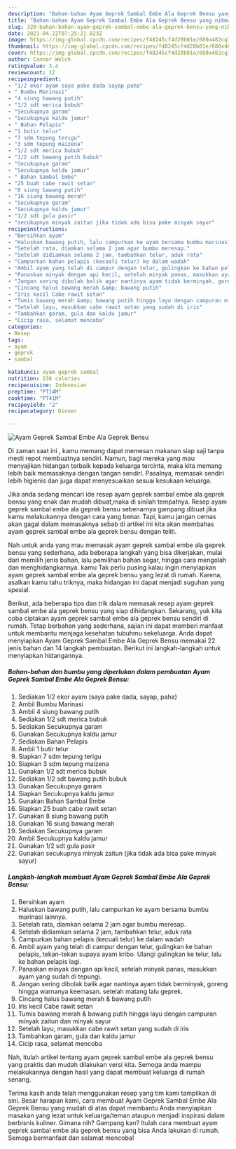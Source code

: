 ```yaml
---
description: "Bahan-bahan Ayam Geprek Sambal Embe Ala Geprek Bensu yang nikmat dan Mudah Dibuat"
title: "Bahan-bahan Ayam Geprek Sambal Embe Ala Geprek Bensu yang nikmat dan Mudah Dibuat"
slug: 320-bahan-bahan-ayam-geprek-sambal-embe-ala-geprek-bensu-yang-nikmat-dan-mudah-dibuat
date: 2021-04-22T07:25:21.823Z
image: https://img-global.cpcdn.com/recipes/f48245cf4d20b01e/680x482cq70/ayam-geprek-sambal-embe-ala-geprek-bensu-foto-resep-utama.jpg
thumbnail: https://img-global.cpcdn.com/recipes/f48245cf4d20b01e/680x482cq70/ayam-geprek-sambal-embe-ala-geprek-bensu-foto-resep-utama.jpg
cover: https://img-global.cpcdn.com/recipes/f48245cf4d20b01e/680x482cq70/ayam-geprek-sambal-embe-ala-geprek-bensu-foto-resep-utama.jpg
author: Connor Welch
ratingvalue: 3.4
reviewcount: 12
recipeingredient:
- "1/2 ekor ayam saya pake dada sayap paha"
- " Bumbu Marinasi"
- "4 siung bawang putih"
- "1/2 sdt merica bubuk"
- "Secukupnya garam"
- "Secukupnya kaldu jamur"
- " Bahan Pelapis"
- "1 butir telur"
- "7 sdm tepung terigu"
- "3 sdm tepung maizena"
- "1/2 sdt merica bubuk"
- "1/2 sdt bawang putih bubuk"
- "Secukupnya garam"
- "Secukupnya kaldu jamur"
- " Bahan Sambal Embe"
- "25 buah cabe rawit setan"
- "8 siung bawang putih"
- "16 siung bawang merah"
- "Secukupnya garam"
- "Secukupnya kaldu jamur"
- "1/2 sdt gula pasir"
- "secukupnya minyak zaitun jika tidak ada bisa pake minyak sayur"
recipeinstructions:
- "Bersihkan ayam"
- "Haluskan bawang putih, lalu campurkan ke ayam bersama bumbu marinasi lainnya."
- "Setelah rata, diamkan selama 2 jam agar bumbu meresap."
- "Setelah didiamkan selama 2 jam, tambahkan telur, aduk rata"
- "Campurkan bahan pelapis (kecuali telur) ke dalam wadah"
- "Ambil ayam yang telah di campur dengan telur, gulingkan ke bahan pelapis, tekan-tekan supaya ayam kribo. Ulangi gulingkan ke telur, lalu ke bahan pelapis lagi."
- "Panaskan minyak dengan api kecil, setelah minyak panas, masukkan ayam yang sudah di tepungi."
- "Jangan sering dibolak balik agar nantinya ayam tidak berminyak, goreng hingga warnanya keemasan. setelah matang lalu geprek."
- "Cincang halus bawang merah &amp; bawang putih"
- "Iris kecil Cabe rawit setan"
- "Tumis bawang merah &amp; bawang putih hingga layu dengan campuran minyak zaitun dan minyak sayur"
- "Setelah layu, masukkan cabe rawit setan yang sudah di iris"
- "Tambahkan garam, gula dan kaldu jamur"
- "Cicip rasa, selamat mencoba"
categories:
- Resep
tags:
- ayam
- geprek
- sambal

katakunci: ayam geprek sambal 
nutrition: 238 calories
recipecuisine: Indonesian
preptime: "PT14M"
cooktime: "PT41M"
recipeyield: "2"
recipecategory: Dinner

---
```



![Ayam Geprek Sambal Embe Ala Geprek Bensu](https://img-global.cpcdn.com/recipes/f48245cf4d20b01e/680x482cq70/ayam-geprek-sambal-embe-ala-geprek-bensu-foto-resep-utama.jpg)

Di zaman  saat ini , kamu memang dapat memesan makanan siap saji tanpa mesti repot membuatnya sendiri. Namun, bagi mereka yang mau menyajikan hidangan terbaik kepada keluarga tercinta, maka kita memang lebih baik memasaknya dengan tangan sendiri. Pasalnya, memasak sendiri lebih higienis dan juga dapat menyesuaikan sesuai kesukaan keluarga.

Jika anda sedang mencari ide resep ayam geprek sambal embe ala geprek bensu yang enak dan mudah dibuat,maka di sinilah tempatnya. Resep ayam geprek sambal embe ala geprek bensu  sebenarnya gampang dibuat jika kamu melakukannya dengan cara yang benar. Tapi, kamu jangan cemas akan gagal dalam memasaknya 
sebab di artikel ini kita akan membahas ayam geprek sambal embe ala geprek bensu dengan teliti.  



Nah untuk anda yang mau memasak ayam geprek sambal embe ala geprek bensu yang sederhana, ada beberapa langkah yang bisa dikerjakan, mulai dari memilih jenis bahan, lalu pemilihan bahan segar, hingga cara mengolah dan menghidangkannya. kamu Tak perlu pusing kalau ingin menyiapkan ayam geprek sambal embe ala geprek bensu yang lezat di rumah. Karena, asalkan kamu  tahu triknya, maka hidangan ini dapat menjadi suguhan yang spesial.

Berikut, ada beberapa tips dan trik dalam memasak resep ayam geprek sambal embe ala geprek bensu yang siap dihidangkan. Sekarang, yuk kita coba ciptakan ayam geprek sambal embe ala geprek bensu sendiri di rumah. Tetap berbahan yang sederhana, sajian ini dapat memberi manfaat untuk membantu menjaga kesehatan tubuhmu sekeluarga. Anda dapat menyiapkan Ayam Geprek Sambal Embe Ala Geprek Bensu memakai 22 jenis bahan dan 14 langkah pembuatan. Berikut ini langkah-langkah untuk menyiapkan hidangannya.

<!--inarticleads1-->

##### Bahan-bahan dan bumbu yang diperlukan dalam pembuatan Ayam Geprek Sambal Embe Ala Geprek Bensu:

1. Sediakan 1/2 ekor ayam (saya pake dada, sayap, paha)
1. Ambil  Bumbu Marinasi
1. Ambil 4 siung bawang putih
1. Sediakan 1/2 sdt merica bubuk
1. Sediakan Secukupnya garam
1. Gunakan Secukupnya kaldu jamur
1. Sediakan  Bahan Pelapis
1. Ambil 1 butir telur
1. Siapkan 7 sdm tepung terigu
1. Siapkan 3 sdm tepung maizena
1. Gunakan 1/2 sdt merica bubuk
1. Sediakan 1/2 sdt bawang putih bubuk
1. Gunakan Secukupnya garam
1. Siapkan Secukupnya kaldu jamur
1. Gunakan  Bahan Sambal Embe
1. Siapkan 25 buah cabe rawit setan
1. Gunakan 8 siung bawang putih
1. Gunakan 16 siung bawang merah
1. Sediakan Secukupnya garam
1. Ambil Secukupnya kaldu jamur
1. Gunakan 1/2 sdt gula pasir
1. Gunakan secukupnya minyak zaitun (jika tidak ada bisa pake minyak sayur)




<!--inarticleads2-->

##### Langkah-langkah membuat Ayam Geprek Sambal Embe Ala Geprek Bensu:

1. Bersihkan ayam
1. Haluskan bawang putih, lalu campurkan ke ayam bersama bumbu marinasi lainnya.
1. Setelah rata, diamkan selama 2 jam agar bumbu meresap.
1. Setelah didiamkan selama 2 jam, tambahkan telur, aduk rata
1. Campurkan bahan pelapis (kecuali telur) ke dalam wadah
1. Ambil ayam yang telah di campur dengan telur, gulingkan ke bahan pelapis, tekan-tekan supaya ayam kribo. Ulangi gulingkan ke telur, lalu ke bahan pelapis lagi.
1. Panaskan minyak dengan api kecil, setelah minyak panas, masukkan ayam yang sudah di tepungi.
1. Jangan sering dibolak balik agar nantinya ayam tidak berminyak, goreng hingga warnanya keemasan. setelah matang lalu geprek.
1. Cincang halus bawang merah &amp; bawang putih
1. Iris kecil Cabe rawit setan
1. Tumis bawang merah &amp; bawang putih hingga layu dengan campuran minyak zaitun dan minyak sayur
1. Setelah layu, masukkan cabe rawit setan yang sudah di iris
1. Tambahkan garam, gula dan kaldu jamur
1. Cicip rasa, selamat mencoba




Nah, itulah artikel tentang  ayam geprek sambal embe ala geprek bensu  yang praktis dan mudah dilakukan versi kita. Semoga anda mampu melakukannya dengan hasil yang dapat membuat keluarga di rumah senang. 

Terima kasih anda telah menggunakan resep yang tim kami tampilkan di sini. Besar harapan kami, cara membuat  Ayam Geprek Sambal Embe Ala Geprek Bensu yang mudah di atas dapat membantu Anda menyiapkan masakan yang lezat untuk keluarga/teman ataupun menjadi inspirasi dalam berbisnis kuliner. Gimana nih? Gampang kan? Itulah cara membuat ayam geprek sambal embe ala geprek bensu yang bisa Anda lakukan di rumah. Semoga bermanfaat dan selamat mencoba!

